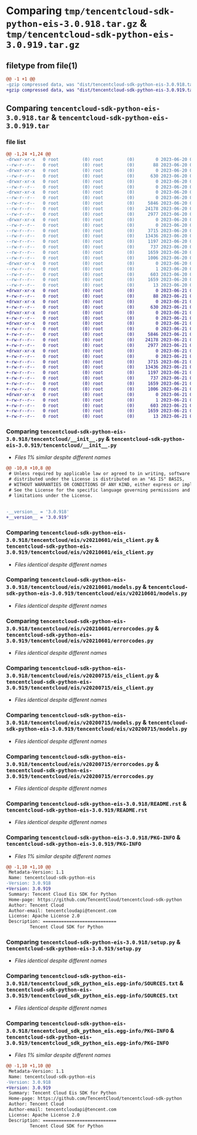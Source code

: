 # Comparing `tmp/tencentcloud-sdk-python-eis-3.0.918.tar.gz` & `tmp/tencentcloud-sdk-python-eis-3.0.919.tar.gz`

## filetype from file(1)

```diff
@@ -1 +1 @@
-gzip compressed data, was "dist/tencentcloud-sdk-python-eis-3.0.918.tar", last modified: Tue Jun 20 02:40:11 2023, max compression
+gzip compressed data, was "dist/tencentcloud-sdk-python-eis-3.0.919.tar", last modified: Wed Jun 21 00:26:42 2023, max compression
```

## Comparing `tencentcloud-sdk-python-eis-3.0.918.tar` & `tencentcloud-sdk-python-eis-3.0.919.tar`

### file list

```diff
@@ -1,24 +1,24 @@
-drwxr-xr-x   0 root         (0) root         (0)        0 2023-06-20 02:40:11.000000 tencentcloud-sdk-python-eis-3.0.918/
--rw-r--r--   0 root         (0) root         (0)       88 2023-06-20 02:40:11.000000 tencentcloud-sdk-python-eis-3.0.918/setup.cfg
-drwxr-xr-x   0 root         (0) root         (0)        0 2023-06-20 02:40:11.000000 tencentcloud-sdk-python-eis-3.0.918/tencentcloud/
--rw-r--r--   0 root         (0) root         (0)      630 2023-06-20 02:40:11.000000 tencentcloud-sdk-python-eis-3.0.918/tencentcloud/__init__.py
-drwxr-xr-x   0 root         (0) root         (0)        0 2023-06-20 02:40:11.000000 tencentcloud-sdk-python-eis-3.0.918/tencentcloud/eis/
--rw-r--r--   0 root         (0) root         (0)        0 2023-06-20 02:40:11.000000 tencentcloud-sdk-python-eis-3.0.918/tencentcloud/eis/__init__.py
-drwxr-xr-x   0 root         (0) root         (0)        0 2023-06-20 02:40:11.000000 tencentcloud-sdk-python-eis-3.0.918/tencentcloud/eis/v20210601/
--rw-r--r--   0 root         (0) root         (0)        0 2023-06-20 02:40:11.000000 tencentcloud-sdk-python-eis-3.0.918/tencentcloud/eis/v20210601/__init__.py
--rw-r--r--   0 root         (0) root         (0)     5846 2023-06-20 02:40:11.000000 tencentcloud-sdk-python-eis-3.0.918/tencentcloud/eis/v20210601/eis_client.py
--rw-r--r--   0 root         (0) root         (0)    24178 2023-06-20 02:40:11.000000 tencentcloud-sdk-python-eis-3.0.918/tencentcloud/eis/v20210601/models.py
--rw-r--r--   0 root         (0) root         (0)     2977 2023-06-20 02:40:11.000000 tencentcloud-sdk-python-eis-3.0.918/tencentcloud/eis/v20210601/errorcodes.py
-drwxr-xr-x   0 root         (0) root         (0)        0 2023-06-20 02:40:11.000000 tencentcloud-sdk-python-eis-3.0.918/tencentcloud/eis/v20200715/
--rw-r--r--   0 root         (0) root         (0)        0 2023-06-20 02:40:11.000000 tencentcloud-sdk-python-eis-3.0.918/tencentcloud/eis/v20200715/__init__.py
--rw-r--r--   0 root         (0) root         (0)     3715 2023-06-20 02:40:11.000000 tencentcloud-sdk-python-eis-3.0.918/tencentcloud/eis/v20200715/eis_client.py
--rw-r--r--   0 root         (0) root         (0)    13436 2023-06-20 02:40:11.000000 tencentcloud-sdk-python-eis-3.0.918/tencentcloud/eis/v20200715/models.py
--rw-r--r--   0 root         (0) root         (0)     1197 2023-06-20 02:40:11.000000 tencentcloud-sdk-python-eis-3.0.918/tencentcloud/eis/v20200715/errorcodes.py
--rw-r--r--   0 root         (0) root         (0)      737 2023-06-20 02:40:11.000000 tencentcloud-sdk-python-eis-3.0.918/README.rst
--rw-r--r--   0 root         (0) root         (0)     1659 2023-06-20 02:40:11.000000 tencentcloud-sdk-python-eis-3.0.918/PKG-INFO
--rw-r--r--   0 root         (0) root         (0)     1006 2023-06-20 02:40:11.000000 tencentcloud-sdk-python-eis-3.0.918/setup.py
-drwxr-xr-x   0 root         (0) root         (0)        0 2023-06-20 02:40:11.000000 tencentcloud-sdk-python-eis-3.0.918/tencentcloud_sdk_python_eis.egg-info/
--rw-r--r--   0 root         (0) root         (0)        1 2023-06-20 02:40:11.000000 tencentcloud-sdk-python-eis-3.0.918/tencentcloud_sdk_python_eis.egg-info/dependency_links.txt
--rw-r--r--   0 root         (0) root         (0)      603 2023-06-20 02:40:11.000000 tencentcloud-sdk-python-eis-3.0.918/tencentcloud_sdk_python_eis.egg-info/SOURCES.txt
--rw-r--r--   0 root         (0) root         (0)     1659 2023-06-20 02:40:11.000000 tencentcloud-sdk-python-eis-3.0.918/tencentcloud_sdk_python_eis.egg-info/PKG-INFO
--rw-r--r--   0 root         (0) root         (0)       13 2023-06-20 02:40:11.000000 tencentcloud-sdk-python-eis-3.0.918/tencentcloud_sdk_python_eis.egg-info/top_level.txt
+drwxr-xr-x   0 root         (0) root         (0)        0 2023-06-21 00:26:42.000000 tencentcloud-sdk-python-eis-3.0.919/
+-rw-r--r--   0 root         (0) root         (0)       88 2023-06-21 00:26:42.000000 tencentcloud-sdk-python-eis-3.0.919/setup.cfg
+drwxr-xr-x   0 root         (0) root         (0)        0 2023-06-21 00:26:42.000000 tencentcloud-sdk-python-eis-3.0.919/tencentcloud/
+-rw-r--r--   0 root         (0) root         (0)      630 2023-06-21 00:26:42.000000 tencentcloud-sdk-python-eis-3.0.919/tencentcloud/__init__.py
+drwxr-xr-x   0 root         (0) root         (0)        0 2023-06-21 00:26:42.000000 tencentcloud-sdk-python-eis-3.0.919/tencentcloud/eis/
+-rw-r--r--   0 root         (0) root         (0)        0 2023-06-21 00:26:42.000000 tencentcloud-sdk-python-eis-3.0.919/tencentcloud/eis/__init__.py
+drwxr-xr-x   0 root         (0) root         (0)        0 2023-06-21 00:26:42.000000 tencentcloud-sdk-python-eis-3.0.919/tencentcloud/eis/v20210601/
+-rw-r--r--   0 root         (0) root         (0)        0 2023-06-21 00:26:42.000000 tencentcloud-sdk-python-eis-3.0.919/tencentcloud/eis/v20210601/__init__.py
+-rw-r--r--   0 root         (0) root         (0)     5846 2023-06-21 00:26:42.000000 tencentcloud-sdk-python-eis-3.0.919/tencentcloud/eis/v20210601/eis_client.py
+-rw-r--r--   0 root         (0) root         (0)    24178 2023-06-21 00:26:42.000000 tencentcloud-sdk-python-eis-3.0.919/tencentcloud/eis/v20210601/models.py
+-rw-r--r--   0 root         (0) root         (0)     2977 2023-06-21 00:26:42.000000 tencentcloud-sdk-python-eis-3.0.919/tencentcloud/eis/v20210601/errorcodes.py
+drwxr-xr-x   0 root         (0) root         (0)        0 2023-06-21 00:26:42.000000 tencentcloud-sdk-python-eis-3.0.919/tencentcloud/eis/v20200715/
+-rw-r--r--   0 root         (0) root         (0)        0 2023-06-21 00:26:42.000000 tencentcloud-sdk-python-eis-3.0.919/tencentcloud/eis/v20200715/__init__.py
+-rw-r--r--   0 root         (0) root         (0)     3715 2023-06-21 00:26:42.000000 tencentcloud-sdk-python-eis-3.0.919/tencentcloud/eis/v20200715/eis_client.py
+-rw-r--r--   0 root         (0) root         (0)    13436 2023-06-21 00:26:42.000000 tencentcloud-sdk-python-eis-3.0.919/tencentcloud/eis/v20200715/models.py
+-rw-r--r--   0 root         (0) root         (0)     1197 2023-06-21 00:26:42.000000 tencentcloud-sdk-python-eis-3.0.919/tencentcloud/eis/v20200715/errorcodes.py
+-rw-r--r--   0 root         (0) root         (0)      737 2023-06-21 00:26:42.000000 tencentcloud-sdk-python-eis-3.0.919/README.rst
+-rw-r--r--   0 root         (0) root         (0)     1659 2023-06-21 00:26:42.000000 tencentcloud-sdk-python-eis-3.0.919/PKG-INFO
+-rw-r--r--   0 root         (0) root         (0)     1006 2023-06-21 00:26:42.000000 tencentcloud-sdk-python-eis-3.0.919/setup.py
+drwxr-xr-x   0 root         (0) root         (0)        0 2023-06-21 00:26:42.000000 tencentcloud-sdk-python-eis-3.0.919/tencentcloud_sdk_python_eis.egg-info/
+-rw-r--r--   0 root         (0) root         (0)        1 2023-06-21 00:26:42.000000 tencentcloud-sdk-python-eis-3.0.919/tencentcloud_sdk_python_eis.egg-info/dependency_links.txt
+-rw-r--r--   0 root         (0) root         (0)      603 2023-06-21 00:26:42.000000 tencentcloud-sdk-python-eis-3.0.919/tencentcloud_sdk_python_eis.egg-info/SOURCES.txt
+-rw-r--r--   0 root         (0) root         (0)     1659 2023-06-21 00:26:42.000000 tencentcloud-sdk-python-eis-3.0.919/tencentcloud_sdk_python_eis.egg-info/PKG-INFO
+-rw-r--r--   0 root         (0) root         (0)       13 2023-06-21 00:26:42.000000 tencentcloud-sdk-python-eis-3.0.919/tencentcloud_sdk_python_eis.egg-info/top_level.txt
```

### Comparing `tencentcloud-sdk-python-eis-3.0.918/tencentcloud/__init__.py` & `tencentcloud-sdk-python-eis-3.0.919/tencentcloud/__init__.py`

 * *Files 1% similar despite different names*

```diff
@@ -10,8 +10,8 @@
 # Unless required by applicable law or agreed to in writing, software
 # distributed under the License is distributed on an "AS IS" BASIS,
 # WITHOUT WARRANTIES OR CONDITIONS OF ANY KIND, either express or implied.
 # See the License for the specific language governing permissions and
 # limitations under the License.
 
 
-__version__ = '3.0.918'
+__version__ = '3.0.919'
```

### Comparing `tencentcloud-sdk-python-eis-3.0.918/tencentcloud/eis/v20210601/eis_client.py` & `tencentcloud-sdk-python-eis-3.0.919/tencentcloud/eis/v20210601/eis_client.py`

 * *Files identical despite different names*

### Comparing `tencentcloud-sdk-python-eis-3.0.918/tencentcloud/eis/v20210601/models.py` & `tencentcloud-sdk-python-eis-3.0.919/tencentcloud/eis/v20210601/models.py`

 * *Files identical despite different names*

### Comparing `tencentcloud-sdk-python-eis-3.0.918/tencentcloud/eis/v20210601/errorcodes.py` & `tencentcloud-sdk-python-eis-3.0.919/tencentcloud/eis/v20210601/errorcodes.py`

 * *Files identical despite different names*

### Comparing `tencentcloud-sdk-python-eis-3.0.918/tencentcloud/eis/v20200715/eis_client.py` & `tencentcloud-sdk-python-eis-3.0.919/tencentcloud/eis/v20200715/eis_client.py`

 * *Files identical despite different names*

### Comparing `tencentcloud-sdk-python-eis-3.0.918/tencentcloud/eis/v20200715/models.py` & `tencentcloud-sdk-python-eis-3.0.919/tencentcloud/eis/v20200715/models.py`

 * *Files identical despite different names*

### Comparing `tencentcloud-sdk-python-eis-3.0.918/tencentcloud/eis/v20200715/errorcodes.py` & `tencentcloud-sdk-python-eis-3.0.919/tencentcloud/eis/v20200715/errorcodes.py`

 * *Files identical despite different names*

### Comparing `tencentcloud-sdk-python-eis-3.0.918/README.rst` & `tencentcloud-sdk-python-eis-3.0.919/README.rst`

 * *Files identical despite different names*

### Comparing `tencentcloud-sdk-python-eis-3.0.918/PKG-INFO` & `tencentcloud-sdk-python-eis-3.0.919/PKG-INFO`

 * *Files 1% similar despite different names*

```diff
@@ -1,10 +1,10 @@
 Metadata-Version: 1.1
 Name: tencentcloud-sdk-python-eis
-Version: 3.0.918
+Version: 3.0.919
 Summary: Tencent Cloud Eis SDK for Python
 Home-page: https://github.com/TencentCloud/tencentcloud-sdk-python
 Author: Tencent Cloud
 Author-email: tencentcloudapi@tencent.com
 License: Apache License 2.0
 Description: ============================
         Tencent Cloud SDK for Python
```

### Comparing `tencentcloud-sdk-python-eis-3.0.918/setup.py` & `tencentcloud-sdk-python-eis-3.0.919/setup.py`

 * *Files identical despite different names*

### Comparing `tencentcloud-sdk-python-eis-3.0.918/tencentcloud_sdk_python_eis.egg-info/SOURCES.txt` & `tencentcloud-sdk-python-eis-3.0.919/tencentcloud_sdk_python_eis.egg-info/SOURCES.txt`

 * *Files identical despite different names*

### Comparing `tencentcloud-sdk-python-eis-3.0.918/tencentcloud_sdk_python_eis.egg-info/PKG-INFO` & `tencentcloud-sdk-python-eis-3.0.919/tencentcloud_sdk_python_eis.egg-info/PKG-INFO`

 * *Files 1% similar despite different names*

```diff
@@ -1,10 +1,10 @@
 Metadata-Version: 1.1
 Name: tencentcloud-sdk-python-eis
-Version: 3.0.918
+Version: 3.0.919
 Summary: Tencent Cloud Eis SDK for Python
 Home-page: https://github.com/TencentCloud/tencentcloud-sdk-python
 Author: Tencent Cloud
 Author-email: tencentcloudapi@tencent.com
 License: Apache License 2.0
 Description: ============================
         Tencent Cloud SDK for Python
```

